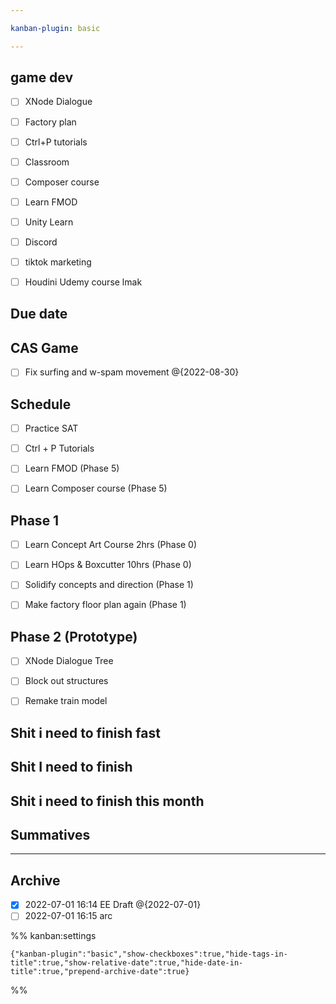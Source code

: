 ```yaml
---

kanban-plugin: basic

---
```


## game dev

- [ ] XNode Dialogue
- [ ] Factory plan
- [ ] Ctrl+P tutorials
- [ ] Classroom
- [ ] Composer course
- [ ] Learn FMOD
- [ ] Unity Learn
- [ ] Discord
- [ ] tiktok marketing
- [ ] Houdini Udemy course lmak


## Due date



## CAS Game

- [ ] Fix surfing and w-spam movement @{2022-08-30}


## Schedule

- [ ] Practice SAT
- [ ] Ctrl + P Tutorials
- [ ] Learn FMOD (Phase 5)
- [ ] Learn Composer course (Phase 5)


## Phase 1

- [ ] Learn Concept Art Course 2hrs (Phase 0)
- [ ] Learn HOps & Boxcutter 10hrs (Phase 0)
- [ ] Solidify concepts and direction (Phase 1)
- [ ] Make factory floor plan again (Phase 1)


## Phase 2 (Prototype)

- [ ] XNode Dialogue Tree
- [ ] Block out structures
- [ ] Remake train model


## Shit i need to finish fast



## Shit I need to finish



## Shit i need to finish this month



## Summatives



***

## Archive

- [x] 2022-07-01 16:14 EE Draft @{2022-07-01}
- [ ] 2022-07-01 16:15 arc

%% kanban:settings
```
{"kanban-plugin":"basic","show-checkboxes":true,"hide-tags-in-title":true,"show-relative-date":true,"hide-date-in-title":true,"prepend-archive-date":true}
```
%%